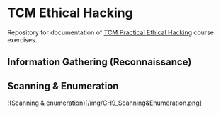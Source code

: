 # TCM Ethical Hacking
Repository for documentation of [TCM Practical Ethical Hacking](https://academy.tcm-sec.com/p/practical-ethical-hacking-the-complete-course) course exercises.

## Information Gathering (Reconnaissance)

## Scanning & Enumeration
!(Scanning & enumeration)[/img/CH9_Scanning&Enumeration.png]



